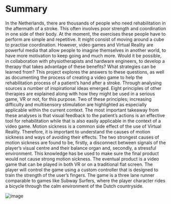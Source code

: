 <h1>Summary</h1>
<p>
In the Netherlands, there are thousands of people who need rehabilitation in the aftermath of a stroke. This often involves poor strength and coordination in one side of their body. At the moment, the exercises these people have to perform are simple and repetitive. It might consist of moving around a cube to practise coordination. However, video games and Virtual Reality are powerful media that allow people to imagine themselves in another world, to have more motivation to keep going and much more. Would it be possible, in collaboration with physiotherapists and hardware engineers, to develop a therapy that takes advantage of these benefits? What strategies can be learned from? 
This project explores the answers to these questions, as well as documenting the process of creating a video game to help the rehabilitation process of a patient’s hand after a stroke. 
Through analysing sources a number of inspirational ideas emerged. Eight principles of other therapies are explained along with how they might be used in a serious game, VR or not, for this purpose. Two of these principles; increasing difficulty and multisensory stimulation are highlighted as especially applicable within the current context. 
The most important takeaway from these analyses is that visual feedback to the patient’s actions is an effective tool for rehabilitation while that is also easily applicable in the context of a video game. 
Motion sickness is a common side effect of the use of Virtual Reality. Therefore, it is important to understand the causes of motion sickness and ways of avoiding their effects. The two strongest causes of motion sickness are found to be, firstly, a disconnect between signals of the player’s visual centre and their balance organ and, secondly, a stressful environment. This knowledge has be used to make sure the final product would not cause strong motion sickness. 
The eventual product is a video game that can be played in both VR or on a traditional flat screen. The player will control the game using a custom controller that is designed to train the strength of the user’s fingers. The game is a three lane runner comparable to games like Subway Surfers, where the player character rides a bicycle through the calm environment of the Dutch countryside. 
 </p>


![image](https://github.com/user-attachments/assets/aa6dc428-947e-4219-906c-b60108a47718)
